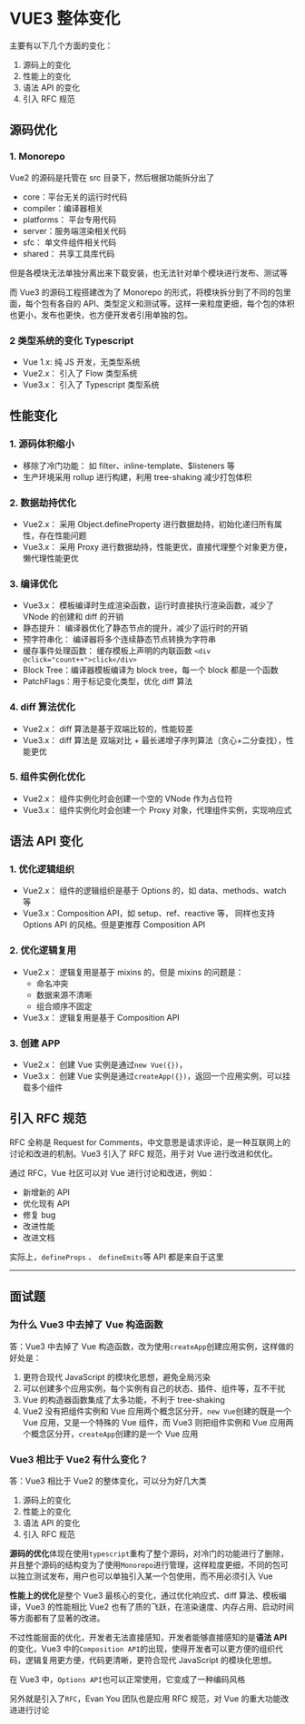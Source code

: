# VUE3 整体变化

主要有以下几个方面的变化：

1. 源码上的变化
2. 性能上的变化
3. 语法 API 的变化
4. 引入 RFC 规范

## 源码优化

### 1. Monorepo

Vue2 的源码是托管在 src 目录下，然后根据功能拆分出了

- core：平台无关的运行时代码
- compiler：编译器相关
- platforms： 平台专用代码
- server：服务端渲染相关代码
- sfc： 单文件组件相关代码
- shared： 共享工具库代码

但是各模块无法单独分离出来下载安装，也无法针对单个模块进行发布、测试等

而 Vue3 的源码工程搭建改为了 Monorepo 的形式，将模块拆分到了不同的包里面，每个包有各自的 API、类型定义和测试等。这样一来粒度更细，每个包的体积也更小，发布也更快，也方便开发者引用单独的包。

### 2 类型系统的变化 Typescript

- Vue 1.x: 纯 JS 开发，无类型系统
- Vue2.x： 引入了 Flow 类型系统
- Vue3.x： 引入了 Typescript 类型系统

## 性能变化

### 1. 源码体积缩小

- 移除了冷门功能： 如 filter、inline-template、$listeners 等
- 生产环境采用 rollup 进行构建，利用 tree-shaking 减少打包体积

### 2. 数据劫持优化

- Vue2.x： 采用 Object.defineProperty 进行数据劫持，初始化递归所有属性，存在性能问题
- Vue3.x： 采用 Proxy 进行数据劫持，性能更优，直接代理整个对象更方便，懒代理性能更优

### 3. 编译优化

- Vue3.x： 模板编译时生成渲染函数，运行时直接执行渲染函数，减少了 VNode 的创建和 diff 的开销
- 静态提升： 编译器优化了静态节点的提升，减少了运行时的开销
- 预字符串化： 编译器将多个连续静态节点转换为字符串
- 缓存事件处理函数： 缓存模板上声明的内联函数 `<div @click="count++">click</div>`
- Block Tree：编译器模板编译为 block tree，每一个 block 都是一个函数
- PatchFlags：用于标记变化类型，优化 diff 算法

### 4. diff 算法优化

- Vue2.x： diff 算法是基于双端比较的，性能较差
- Vue3.x： diff 算法是 双端对比 + 最长递增子序列算法（贪心+二分查找），性能更优

### 5. 组件实例化优化

- Vue2.x： 组件实例化时会创建一个空的 VNode 作为占位符
- Vue3.x： 组件实例化时会创建一个 Proxy 对象，代理组件实例，实现响应式

## 语法 API 变化

### 1. 优化逻辑组织

- Vue2.x： 组件的逻辑组织是基于 Options 的，如 data、methods、watch 等
- Vue3.x：Composition API，如 setup、ref、reactive 等， 同样也支持 Options API 的风格。但是更推荐 Composition API

### 2. 优化逻辑复用

- Vue2.x： 逻辑复用是基于 mixins 的，但是 mixins 的问题是：
  - 命名冲突
  - 数据来源不清晰
  - 组合顺序不固定
- Vue3.x： 逻辑复用是基于 Composition API

### 3. 创建 APP

- Vue2.x： 创建 Vue 实例是通过`new Vue({})`，
- Vue3.x： 创建 Vue 实例是通过`createApp({})`，返回一个应用实例，可以挂载多个组件

## 引入 RFC 规范

RFC 全称是 Request for Comments，中文意思是请求评论，是一种互联网上的讨论和改进的机制。Vue3 引入了 RFC 规范，用于对 Vue 进行改进和优化。

通过 RFC，Vue 社区可以对 Vue 进行讨论和改进，例如：

- 新增新的 API
- 优化现有 API
- 修复 bug
- 改进性能
- 改进文档

实际上，`defineProps` 、 `defineEmits`等 API 都是来自于这里

---

## 面试题

### 为什么 Vue3 中去掉了 Vue 构造函数

答：Vue3 中去掉了 Vue 构造函数，改为使用`createApp`创建应用实例，这样做的好处是：

1. 更符合现代 JavaScript 的模块化思想，避免全局污染
2. 可以创建多个应用实例，每个实例有自己的状态、插件、组件等，互不干扰
3. Vue 的构造器函数集成了太多功能，不利于 tree-shaking
4. Vue2 没有把组件实例和 Vue 应用两个概念区分开，`new Vue`创建的既是一个 Vue 应用，又是一个特殊的 Vue 组件，而 Vue3 则把组件实例和 Vue 应用两个概念区分开，`createApp`创建的是一个 Vue 应用

### Vue3 相比于 Vue2 有什么变化？

答：Vue3 相比于 Vue2 的整体变化，可以分为好几大类

1. 源码上的变化
2. 性能上的变化
3. 语法 API 的变化
4. 引入 RFC 规范

**源码的优化**体现在使用`typescript`重构了整个源码，对冷门的功能进行了删除，并且整个源码的结构变为了使用`Monorepo`进行管理，这样粒度更细，不同的包可以独立测试发布，用户也可以单独引入某一个包使用，而不用必须引入 Vue

**性能上的优化**是整个 Vue3 最核心的变化，通过优化响应式、diff 算法、模板编译，Vue3 的性能相比 Vue2 也有了质的飞跃，在渲染速度、内存占用、启动时间等方面都有了显著的改进。

不过性能层面的优化，开发者无法直接感知，开发者能够直接感知的是**语法 API** 的变化，Vue3 中的`Composition API`的出现，使得开发者可以更方便的组织代码，逻辑复用更方便，代码更清晰，更符合现代 JavaScript 的模块化思想。

在 Vue3 中，`Options API`也可以正常使用，它变成了一种编码风格

另外就是引入了`RFC`，Evan You 团队也是应用 RFC 规范，对 Vue 的重大功能改进进行讨论
